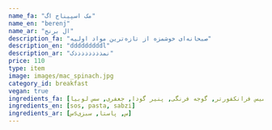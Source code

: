 ```yaml
---
name_fa: "مک اسپیناج اگ"
name_en: "berenj"
name_ar: "ال برنج"
description_fa: "صبحانه‌ای خوشمزه از تازه‌ترین مواد اولیه"
description_en: "dddddddddl"
description_ar: "نمذذذذذذذذک"
price: 110
type: item
image: images/mac_spinach.jpg
category_id: breakfast
vegan: true
ingredients_fa: [نان انگلیش مافین, تخم مرغ, سوسیس فرانکفورتر, گوجه فرنگی, پنیر گودا, جعفری, سس لوبیا]
ingredients_en: [sos, pasta, sabzi]
ingredients_ar: [سsس, پاستا, سبزی]
---
```


